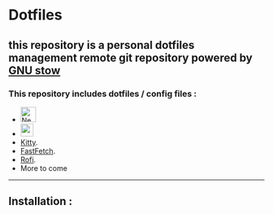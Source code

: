 # Dotfiles
this repository is a personal dotfiles management remote git repository powered by [GNU stow](https://github.com/aspiers/stow)
---
### This repository includes dotfiles / config files :
- <a href="https://github.com/neovim/neovim" ><img src="" alt="Neovim" height="30" ></a>
- <a href="https://www.zsh.org/"><img src = "https://upload.wikimedia.org/wikipedia/commons/2/2f/Kitty%28Terminal-emulator%29.png" height="25"></a>
- [Kitty](https://github.com/kovidgoyal/kitty).
- [FastFetch](https://github.com/fastfetch-cli/fastfetch).
- [Rofi](https://github.com/davatorium/rofi).
- More to come

---
## Installation :
